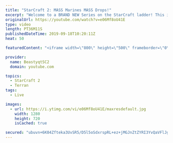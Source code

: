 ```yaml
---
title: "StarCraft 2: MASS Marines MASS Drops!"
excerpt: "Welcome to a BRAND NEW Series on the StarCraft ladder! This is the \"Mass Marines to Grandmaster\" challenge, where the only attacking unit that I'm allowed to make is Marines - and that's it! I am allowed to make Medivacs just so that the gaemplay is not too monotonous, but I believe I could even make"
originalUrl: https://youtube.com/watch?v=e06Mf8oU41E
type: video
length: PT36M11S
publishedDateTime: 2019-09-18T10:20:11Z
heat: 50

featuredContent: "<iframe width=\"800\" height=\"500\" frameborder=\"0\" src=\"https://www.youtube.com/embed/e06Mf8oU41E\" allow=\"accelerometer; autoplay; encrypted-media; gyroscope; picture-in-picture\" allowfullscreen></iframe>"

provider:
  name: BeastyqtSC2
  domain: youtube.com

topics:
  - StarCraft 2
  - Terran
tags:
  - Live

images:
  - url: https://i.ytimg.com/vi/e06Mf8oU41E/maxresdefault.jpg
    width: 1280
    height: 720
    isCached: true

secured: "ubuvn+6K04Zfteka3UvSR5/D5l5oSdxrspRL+ez+jMGJnZtZYRI3YvQaVFlJgAS8k8WItQBctnI2GgU8LNECJmGFG9qTW7spdnNVxgHjCHF8r5Mn0/6UH0XdKEHoZjUIwr629Al0FQk4W/5WdCeKZ/6kL++bhknmul3+nJtUXDOe/6AiFsayIcqzfBeVbCibP07XRt3/KU8aK7srgXwSYiC6+iiJ2VJbsOoA6yL+jtLKdKrdQMjqe0iADN+aUdlTmZFhUVCiDbKaa8+wtQhzrrwfGPR0q3CXjmg1+l+tUlnAloqWNuXzxBgml7+jVpegEWRKM7FLAtl2VZlHfoi4a4MsNJfEEv1E8RDUIAUoXCd91VbyhObXubp4Xh1oLDHF2aRc3niHnngD9iGzvMQOA3s/d8NVUXm7eGIVb/vD8Wc=;o5ExeygJgUCwipJeQ65WyQ=="
---
```


